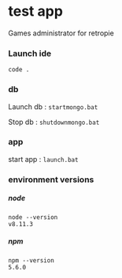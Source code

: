# test app

Games administrator for retropie

### Launch ide

`code .`

### db

Launch db :
`startmongo.bat`

Stop db :
`shutdownmongo.bat`


### app

start app :
`launch.bat`


### environment versions

##### node
```
node --version
v8.11.3
```

##### npm
```
npm --version
5.6.0
```